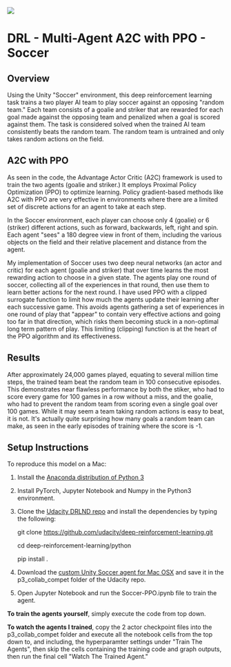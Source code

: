 <img src="https://s3.amazonaws.com/video.udacity-data.com/topher/2018/August/5b81cd05_soccer/soccer.png">

# DRL - Multi-Agent A2C with PPO - Soccer

## Overview
Using the Unity "Soccer" environment, this deep reinforcement learning task trains a two player AI team to play soccer against an opposing "random team." Each team consists of a goalie and striker that are rewarded for each goal made against the opposing team and penalized when a goal is scored against them. The task is considered solved when the trained AI team consistently beats the random team. The random team is untrained and only takes random actions on the field.

## A2C with PPO
As seen in the code, the Advantage Actor Critic (A2C) framework is used to train the two agents (goalie and striker.) It employs Proximal Policy Optimization (PPO) to optimize learning. Policy gradient-based methods like A2C with PPO are very effective in environments where there are a limited set of discrete actions for an agent to take at each step. 

In the Soccer environment, each player can choose only 4 (goalie) or 6 (striker) different actions, such as forward, backwards, left, right and spin. Each agent "sees" a 180 degree view in front of them, including the various objects on the field and their relative placement and distance from the agent.

My implementation of Soccer uses two deep neural networks (an actor and critic) for each agent (goalie and striker) that over time learns the most rewarding action to choose in a given state. The agents play one round of soccer, collecting all of the experiences in that round, then use them to learn better actions for the next round. I have used PPO with a clipped surrogate function to limit how much the agents update their learning after each successive game. This avoids agents gathering a set of experiences in one round of play that "appear" to contain very effective actions and going too far in that direction, which risks them becoming stuck in a non-optimal long term pattern of play. This limiting (clipping) function is at the heart of the PPO algorithm and its effectiveness.

## Results
After approximately 24,000 games played, equating to several million time steps, the trained team beat the random team in 100 consecutive episodes. This demonstrates near flawless performance by both the stiker, who had to score every game for 100 games in a row without a miss, and the goalie, who had to prevent the random team from scoring even a single goal over 100 games. While it may seem a team taking random actions is easy to beat, it is not. It's actually quite surprising how many goals a random team can make, as seen in the early episodes of training where the score is -1.

## Setup Instructions

To reproduce this model on a Mac:

1. Install the <a href="https://www.anaconda.com/download/#macos">Anaconda distribution of Python 3</a>

2. Install PyTorch, Jupyter Notebook and Numpy in the Python3 environment.

3. Clone the <a href="https://github.com/udacity/deep-reinforcement-learning">Udacity DRLND repo</a> and install the dependencies by typing the following:

    git clone https://github.com/udacity/deep-reinforcement-learning.git

    cd deep-reinforcement-learning/python

    pip install .
    
4. Download the <a href="https://s3-us-west-1.amazonaws.com/udacity-drlnd/P3/Soccer/Soccer.app.zip">custom Unity Soccer agent for Mac OSX</a> and save it in the p3_collab_compet folder of the Udacity repo.

5. Open Jupyter Notebook and run the Soccer-PPO.ipynb file to train the agent.

<strong>To train the agents yourself</strong>, simply execute the code from top down.

<strong>To watch the agents I trained</strong>, copy the 2 actor checkpoint files into the p3_collab_compet folder and execute all the notebook cells from the top down to, and including, the hyperparamter settings under "Train The Agents", then skip the cells containing the training code and graph outputs, then run the final cell "Watch The Trained Agent."

